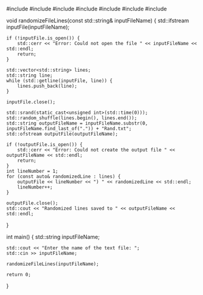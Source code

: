 #include <iostream>
#include <fstream>
#include <vector>
#include <string>
#include <cstdlib>
#include <ctime>
#include <algorithm>

void randomizeFileLines(const std::string& inputFileName) {
    std::ifstream inputFile(inputFileName);
    
    if (!inputFile.is_open()) {
        std::cerr << "Error: Could not open the file " << inputFileName << std::endl;
        return;
    }

    std::vector<std::string> lines;
    std::string line;
    while (std::getline(inputFile, line)) {
        lines.push_back(line);
    }

    inputFile.close();

    std::srand(static_cast<unsigned int>(std::time(0)));
    std::random_shuffle(lines.begin(), lines.end());
    std::string outputFileName = inputFileName.substr(0, inputFileName.find_last_of(".")) + "Rand.txt";
    std::ofstream outputFile(outputFileName);

    if (!outputFile.is_open()) {
        std::cerr << "Error: Could not create the output file " << outputFileName << std::endl;
        return;
    }
    int lineNumber = 1;
    for (const auto& randomizedLine : lines) {
        outputFile << lineNumber << ") " << randomizedLine << std::endl;
        lineNumber++;
    }

    outputFile.close();
    std::cout << "Randomized lines saved to " << outputFileName << std::endl;
}

int main() {
    std::string inputFileName;
    
    std::cout << "Enter the name of the text file: ";
    std::cin >> inputFileName;

    randomizeFileLines(inputFileName);

    return 0;
}

